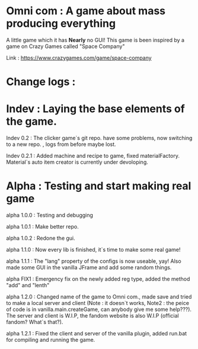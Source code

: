 Omni com :
A game about mass producing everything
=================
A little game which it has __Nearly__ no GUI! This game is been inspired by a game on Crazy Games called "Space Company"<p>
Link : https://www.crazygames.com/game/space-company

Change logs :
===

Indev : Laying the base elements of the game.
===

Indev 0.2 :
The clicker game`s git repo. have some problems, now switching to a new repo. , logs from before maybe lost.

Indev 0.2.1 :
Added machine and recipe to game, fixed materialFactory.
Material`s auto item creator is currently under devoloping.

Alpha : Testing and start making real game
===

alpha 1.0.0 :
Testing and debugging

alpha 1.0.1 :
Make better repo.

alpha 1.0.2 :
Redone the gui.

alpha 1.1.0 :
Now every lib is finished, it`s time to make some real game!

alpha 1.1.1 :
The "lang" property of the configs is now useable, yay!
Also made some GUI in the vanilla JFrame and add some random things.

alpha FIX1 :
Emergency fix on the newly added reg type, added the method "add" and "lenth" 

alpha 1.2.0 :
Changed name of the game to Omni com., made save and tried to make a local server and client (Note : it doesn\`t works, Note2 : the peice of code is in vanilla.main.createGame, can anybody give me some help???). The server and client is W.I.P, the fandom website is also W.I.P (official fandom? What`s that?).

alpha 1.2.1 :
Fixed the client and server of the vanilla plugin, added run.bat for compiling and running the game.